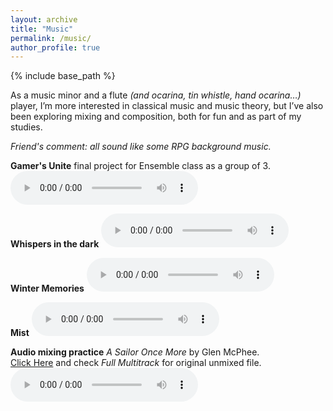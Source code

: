 ```yaml
---
layout: archive
title: "Music"
permalink: /music/
author_profile: true
---
```


{% include base_path %}

As a music minor and a flute *(and ocarina, tin whistle, hand ocarina…)* player, I’m more interested in classical music and music theory, but I’ve also been exploring  mixing and composition, both for fun and as part of my studies.

*Friend's comment: all sound like some RPG background music.* 

**Gamer's Unite** final project for Ensemble class as a group of 3.
    <audio controls>
        <source src="/musics/gamers_unite.mp3" type="audio/mpeg">
    </audio>


**Whispers in the dark**
    <audio controls>
        <source src="/musics/whispers_in_the_dark.mp3" type="audio/mpeg">
    </audio>

**Winter Memories**
    <audio controls>
        <source src="/musics/winter_memories.mp3" type="audio/mpeg">
    </audio>


**Mist**
    <audio controls>
        <source src="/musics/mist.mp3" type="audio/mpeg">
    </audio>

**Audio mixing practice** *A Sailor Once More* by Glen McPhee.  
[Click Here](https://cambridge-mt.com/ms/mtk/#GlenMcPhee) and check *Full Multitrack* for original unmixed file.  
    <audio controls>
        <source src="/musics/a_sailor_once_more.mp3" type="audio/mpeg">
    </audio>
